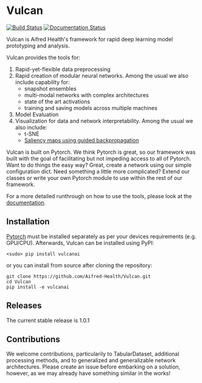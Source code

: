 # Vulcan
[![Build Status](https://travis-ci.com/Aifred-Health/Vulcan.svg?branch=master)](https://travis-ci.com/Aifred-Health/Vulcan)
[![Documentation Status](https://readthedocs.org/projects/vulcanai/badge/?version=latest)](https://vulcanai.readthedocs.io/en/latest/?badge=latest)


Vulcan is Aifred Health's framework for rapid deep learning model prototyping and analysis.

Vulcan provides the tools for:
1. Rapid-yet-flexible data preprocessing
2. Rapid creation of modular neural networks. Among the usual we also include capability for:
    * snapshot ensembles
    * multi-modal networks with complex architectures
    * state of the art activations
    * training and saving models across multiple machines
3. Model Evaluation
4. Visualization for data and network interpretability. Among the usual we also include:
    * t-SNE
    * [Saliency maps using guided backpropagation](https://arxiv.org/abs/1412.6806)

Vulcan is built on Pytorch. We think Pytorch is great, so our framework was built with the goal of facilitating but not impeding access to all of Pytorch. Want to do things the easy way? Great, create a network using our simple configuration dict. Need something a little more complicated? Extend our classes or write your own Pytorch module to use within the rest of our framework. 

For a more detailed runthrough on how to use the tools, please look at the [documentation](https://vulcanai.readthedocs.io/en/latest/).

## Installation
[Pytorch](https://pytorch.org) must be installed separately as per your devices requirements (e.g. GPU/CPU). Afterwards, Vulcan can be installed using PyPI:
```
<sudo> pip install vulcanai
```
or you can install from source after cloning the repository:
```
git clone https://github.com/Aifred-Health/Vulcan.git
cd Vulcan
pip install -e vulcanai
```

## Releases
The current stable release is 1.0.1 

## Contributions
We welcome contributions, particularily to TabularDataset, additional processing methods, and to generalized and generalizable network architectures. Please create an issue before embarking on a solution, however, as we may already have something similar in the works!
